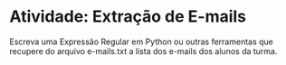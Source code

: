 # Atividade: Extração de E-mails

Escreva uma Expressão Regular em Python ou outras ferramentas que recupere do arquivo e-mails.txt a lista dos e-mails dos alunos da turma.